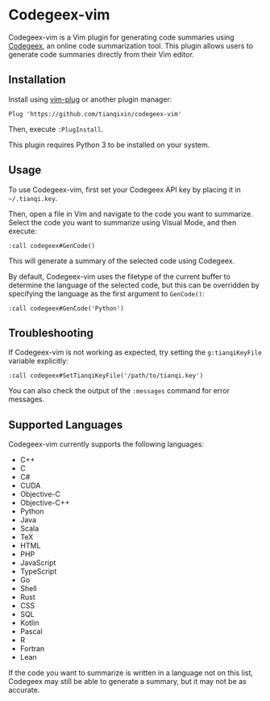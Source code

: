 
# Codegeex-vim

Codegeex-vim is a Vim plugin for generating code summaries using [Codegeex](https://www.codegeex.com/), an online code summarization tool. This plugin allows users to generate code summaries directly from their Vim editor.

## Installation

Install using [vim-plug](https://github.com/junegunn/vim-plug) or another plugin manager:

```
Plug 'https://github.com/tianqixin/codegeex-vim'
```

Then, execute `:PlugInstall`.

This plugin requires Python 3 to be installed on your system.

## Usage

To use Codegeex-vim, first set your Codegeex API key by placing it in `~/.tianqi.key`.

Then, open a file in Vim and navigate to the code you want to summarize. Select the code you want to summarize using Visual Mode, and then execute:

```
:call codegeex#GenCode()
```

This will generate a summary of the selected code using Codegeex.

By default, Codegeex-vim uses the filetype of the current buffer to determine the language of the selected code, but this can be overridden by specifying the language as the first argument to `GenCode()`:

```
:call codegeex#GenCode('Python')
```

## Troubleshooting

If Codegeex-vim is not working as expected, try setting the `g:tianqiKeyFile` variable explicitly:

```
:call codegeex#SetTianqiKeyFile('/path/to/tianqi.key')
```

You can also check the output of the `:messages` command for error messages.

## Supported Languages

Codegeex-vim currently supports the following languages:

- C++
- C
- C#
- CUDA
- Objective-C
- Objective-C++
- Python
- Java
- Scala
- TeX
- HTML
- PHP
- JavaScript
- TypeScript
- Go
- Shell
- Rust
- CSS
- SQL
- Kotlin
- Pascal
- R
- Fortran
- Lean

If the code you want to summarize is written in a language not on this list, Codegeex may still be able to generate a summary, but it may not be as accurate.

